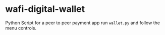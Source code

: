 # wafi-digital-wallet
Python Script for a peer to peer payment app
run `wallet.py` and follow the menu controls.
